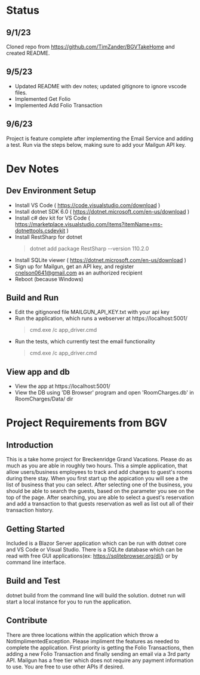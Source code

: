 # Status

## 9/1/23
Cloned repo from https://github.com/TimZander/BGVTakeHome and created README.

## 9/5/23
- Updated README with dev notes; updated gitignore to ignore vscode files.
- Implemented Get Folio
- Implemented Add Folio Transaction

## 9/6/23
Project is feature complete after implementing the Email Service and adding a test.  Run via the steps below, making sure to add your Mailgun API key.

# Dev Notes

## Dev Environment Setup
- Install VS Code ( https://code.visualstudio.com/download )
- Install dotnet SDK 6.0 ( https://dotnet.microsoft.com/en-us/download )
- Install c# dev kit for VS Code ( https://marketplace.visualstudio.com/items?itemName=ms-dotnettools.csdevkit )
- Install RestSharp for dotnet
  > dotnet add package RestSharp --version 110.2.0
- Install SQLite viewer ( https://dotnet.microsoft.com/en-us/download )
- Sign up for Mailgun, get an API key, and register cnelson0641@gmail.com as an authorized recipient
- Reboot (because Windows)

## Build and Run
- Edit the gitignored file MAILGUN_API_KEY.txt with your api key
- Run the application, which runs a webserver at https://localhost:5001/
  > cmd.exe /c app_driver.cmd
- Run the tests, which currently test the email functionality
  > cmd.exe /c app_driver.cmd

## View app and db
- View the app at https://localhost:5001/
- View the DB using 'DB Browser' program and open 'RoomCharges.db' in RoomCharges/Data/ dir

# Project Requirements from BGV

## Introduction
This is a take home project for Breckenridge Grand Vacations. Please do as much as you are able in roughly two hours. This a simple application, that allow users/business employees to track and add charges to guest's rooms during there stay. When you first start up the appication you will see a the list of business that you can select. After selecting one of the business, you should be able to search the guests, based on the parameter you see on the top of the page. After searching, you are able to select a guest's reservation and add a transaction to that guests reservation as well as list out all of their transaction history.

## Getting Started
Included is a Blazor Server application which can be run with dotnet core and VS Code or Visual Studio.
There is a SQLite database which can be read with free GUI applications(ex: https://sqlitebrowser.org/dl/) or by command line interface.

## Build and Test
dotnet build from the command line will build the solution. dotnet run will start a local instance for you to run the application.

## Contribute
There are three locations within the application which throw a NotImplimentedException. Please impliment the features as needed to complete the application.
First priority is getting the Folio Transactions, then adding a new Folio Transaction and finally sending an email via a 3rd party API. Mailgun has a free tier which does not require any payment information to use. You are free to use other APIs if desired.
